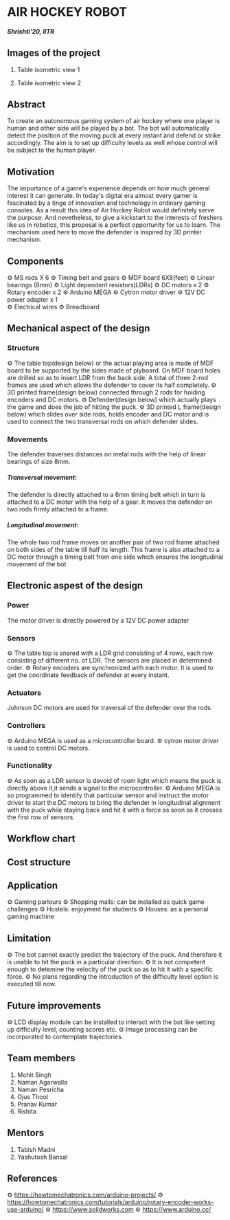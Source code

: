 # AIR HOCKEY ROBOT
##### Shrishti'20, IITR
## Images of the project
1. Table isometric view 1

2. Table isometric view 2 

## Abstract
 To create an autonomous gaming system of air hockey where one player is human and other side will be played by a bot. The bot will automatically detect the position of the moving puck at every instant and defend or strike accordingly. The aim is to set up difficulty levels as well whose control will be subject to the human player.
 
## Motivation
 The importance of a game's experience depends on how much general interest it can generate. In today's digital era almost every gamer is fascinated by a tinge of innovation and technology in ordinary gaming consoles. As a result this idea of Air Hockey Robot would definitely serve the purpose. And nevetheless, to give a kickstart to the interests of freshers like us in robotics, this proposal is a perfect opportunity for us to learn.
 The mechanism used here to move the defender is inspired by 3D printer mechanism.

## Components
 ⚙ MS rods X 6
 ⚙ Timing belt and gears 
 ⚙ MDF board 6X8(feet)
 ⚙ Linear bearings (8mm)
 ⚙ Light dependent resistors(LDRs)
 ⚙ DC motors x 2
 ⚙ Rotary encoder x 2
 ⚙ Arduino MEGA 
 ⚙ Cytron motor driver 
 ⚙ 12V DC power adapter x 1  
 ⚙ Electrical wires
 ⚙ Breadboard
 
## Mechanical aspect of the design
### Structure
 ⚙  The table top(design below) or the actual playing area is made of MDF board to be supported      by the sides made of plyboard. On MDF board holes are drilled so as to insert LDR from the      back side. A total of three 2-rod frames are used which allows the defender to cover its        half completely.
 ⚙  3D printed frame(design below) connected through 2 rods for holding encoders and DC motors.
 ⚙  Defender(design below) which actually plays the game and does the job of hitting the puck.
 ⚙  3D printed L frame(design below) which slides over side rods, holds encoder and DC motor and     is used to connect the two transversal rods on which defender slides.

### Movements
 The defender traverses distances on metal rods with the help of linear bearings of size 8mm.
##### Transversal movement:
 The defender is directly attached to a 6mm timing belt which in turn is attached to a DC motor with the help of a gear. It moves the defender on two rods firmly attached to a frame.
##### Longitudinal movement:
 The whole two rod frame moves on another pair of two rod frame attached on both sides of the table till half its length. This frame is also attached to a DC motor through a timing belt from one side which ensures the longitudinal movement of the bot

## Electronic aspest of the design
### Power
 The motor driver is directly powered by a 12V DC power adapter 
### Sensors 
 ⚙ The table top is snared with a LDR grid consisting of 4 rows, each row consisting of different    no. of LDR. The sensors are placed in determined order.
 ⚙ Rotary encoders are synchronized with each motor. It is used to get the coordinate feedback of   defender at every instant.
### Actuators
 Johnson DC motors are used for traversal of the defender over the rods.
### Controllers
 ⚙ Arduino MEGA is used as a microcontroller board.
 ⚙ cytron motor driver is used to control DC motors.
### Functionality
 ⚙ As soon as a LDR sensor is devoid of room light which means the puck is directly above it,it     sends a signal to the microcontroller.
 ⚙ Arduino MEGA is so programmed to identify that particular sensor and instruct the motor          driver to start the DC motors to bring the defender in longitudinal alignment with the puck     while staying back and hit it with a force as soon as it crosses the first row of sensors.

## Workflow chart
 
## Cost structure

## Application 
 ⚙  Gaming parlours
 ⚙  Shopping malls: can be installed as quick game challenges 
 ⚙  Hostels: enjoyment for students 
 ⚙  Houses: as a personal gaming machine

## Limitation 
 ⚙  The bot cannot exactly predict the trajectory of the puck. And therefore it is unable to hit      the puck in a particular direction.
 ⚙  It is not competent enough to detemine the velocity of the puck so as to hit it with a            specific force.
 ⚙  No plans regarding the introduction of the difficulty level option is executed till now.
 
## Future improvements 
 ⚙  LCD display module can be installed to interact with the bot like setting up difficulty          level, counting scores etc.
 ⚙  Image processing can be incorporated to contemplate trajectories.
 
## Team members
1. Mohit Singh
2. Naman Agarwalla
3. Naman Pesricha
4. Ojus Thool
5. Pranav Kumar
6. Rishita

## Mentors 
1. Tabish Madni
2. Yashutosh Bansal

## References
 ⚙  https://howtomechatronics.com/arduino-projects/
 ⚙  https://howtomechatronics.com/tutorials/arduino/rotary-encoder-works-use-arduino/
 ⚙  https://www.solidworks.com 
 ⚙  https://www.arduino.cc/

